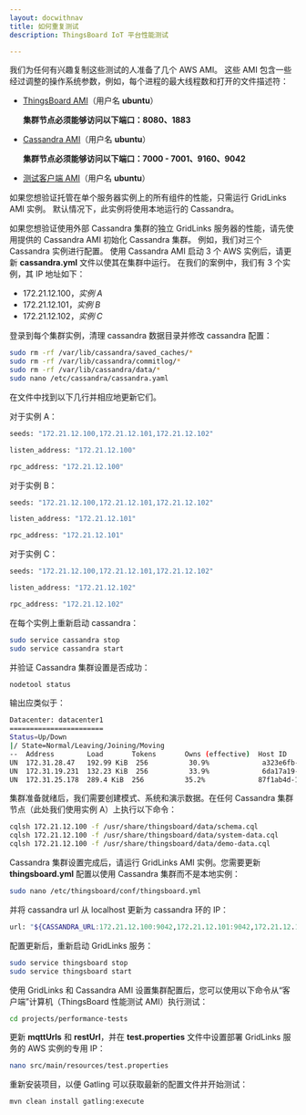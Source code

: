 ```yaml
---
layout: docwithnav
title: 如何重复测试
description: ThingsBoard IoT 平台性能测试

---
```


我们为任何有兴趣复制这些测试的人准备了几个 AWS AMI。
这些 AMI 包含一些经过调整的操作系统参数，例如，每个进程的最大线程数和打开的文件描述符：

 - [ThingsBoard AMI](https://console.aws.amazon.com/ec2/v2/home?region=us-west-1#LaunchInstanceWizard:ami=ami-09b1ed69)（用户名 **ubuntu**）

    **集群节点必须能够访问以下端口：8080、1883**

 - [Cassandra AMI](https://console.aws.amazon.com/ec2/v2/home?region=us-west-1#LaunchInstanceWizard:ami=ami-4db2ee2d)（用户名 **ubuntu**）

    **集群节点必须能够访问以下端口：7000 - 7001、9160、9042**

 - [测试客户端 AMI](https://console.aws.amazon.com/ec2/v2/home?region=us-west-1#LaunchInstanceWizard:ami=ami-30b0ec50)（用户名 **ubuntu**）


如果您想验证托管在单个服务器实例上的所有组件的性能，只需运行 GridLinks AMI 实例。
默认情况下，此实例将使用本地运行的 Cassandra。

如果您想验证使用外部 Cassandra 集群的独立 GridLinks 服务器的性能，请先使用提供的 Cassandra AMI 初始化 Cassandra 集群。
例如，我们对三个 Cassandra 实例进行配置。
使用 Cassandra AMI 启动 3 个 AWS 实例后，请更新 **cassandra.yml** 文件以使其在集群中运行。
在我们的案例中，我们有 3 个实例，其 IP 地址如下：

 - 172.21.12.100，*实例 A*
 - 172.21.12.101，*实例 B*
 - 172.21.12.102，*实例 C*

登录到每个集群实例，清理 cassandra 数据目录并修改 cassandra 配置：

```bash
sudo rm -rf /var/lib/cassandra/saved_caches/*
sudo rm -rf /var/lib/cassandra/commitlog/*
sudo rm -rf /var/lib/cassandra/data/*
sudo nano /etc/cassandra/cassandra.yaml
```

在文件中找到以下几行并相应地更新它们。

对于实例 A：

```bash
seeds: "172.21.12.100,172.21.12.101,172.21.12.102"

listen_address: "172.21.12.100"

rpc_address: "172.21.12.100"
```

对于实例 B：

```bash
seeds: "172.21.12.100,172.21.12.101,172.21.12.102"

listen_address: "172.21.12.101"

rpc_address: "172.21.12.101"
```

对于实例 C：

```bash
seeds: "172.21.12.100,172.21.12.101,172.21.12.102"

listen_address: "172.21.12.102"

rpc_address: "172.21.12.102"

```

在每个实例上重新启动 cassandra：

```bash
sudo service cassandra stop
sudo service cassandra start
```

并验证 Cassandra 集群设置是否成功：

```bash
nodetool status
```

输出应类似于：

```bash
Datacenter: datacenter1
=======================
Status=Up/Down
|/ State=Normal/Leaving/Joining/Moving
--  Address        Load       Tokens       Owns (effective)  Host ID                               Rack
UN  172.31.28.47   192.99 KiB  256          30.9%             a323e6fb-2e8c-4bb4-82d0-4e621cb7cba8  rack1
UN  172.31.19.231  132.23 KiB  256          33.9%             6da17a19-2a4b-4f99-9ac7-e38f05ebf7a9  rack1
UN  172.31.25.178  289.4 KiB  256          35.2%             87f1ab4d-16d4-4969-aea8-b858e62d1d73  rack1
```

集群准备就绪后，我们需要创建模式、系统和演示数据。在任何 Cassandra 集群节点（此处我们使用实例 A）上执行以下命令：

```bash
cqlsh 172.21.12.100 -f /usr/share/thingsboard/data/schema.cql 
cqlsh 172.21.12.100 -f /usr/share/thingsboard/data/system-data.cql 
cqlsh 172.21.12.100 -f /usr/share/thingsboard/data/demo-data.cql 
```

Cassandra 集群设置完成后，请运行 GridLinks AMI 实例。您需要更新 **thingsboard.yml** 配置以使用 Cassandra 集群而不是本地实例：

```bash
sudo nano /etc/thingsboard/conf/thingsboard.yml
```

并将 cassandra url 从 localhost 更新为 cassandra 环的 IP：

```bash
url: "${CASSANDRA_URL:172.21.12.100:9042,172.21.12.101:9042,172.21.12.102:9042}"
```

配置更新后，重新启动 GridLinks 服务：

```bash
sudo service thingsboard stop
sudo service thingsboard start
```

使用 GridLinks 和 Cassandra AMI 设置集群配置后，您可以使用以下命令从“客户端”计算机（ThingsBoard 性能测试 AMI）执行测试：
 
```bash
cd projects/performance-tests
```

更新 **mqttUrls** 和 **restUrl**，并在 **test.properties** 文件中设置部署 GridLinks 服务的 AWS 实例的专用 IP：

```bash
nano src/main/resources/test.properties
```

重新安装项目，以便 Gatling 可以获取最新的配置文件并开始测试：

```bash
mvn clean install gatling:execute
```